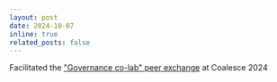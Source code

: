 ```yaml
---
layout: post
date: 2024-10-07
inline: true
related_posts: false
---
```


Facilitated the ["Governance co-lab" peer exchange](https://coalesce-widgets.getdbt.com/agenda/session/1383564) at Coalesce 2024